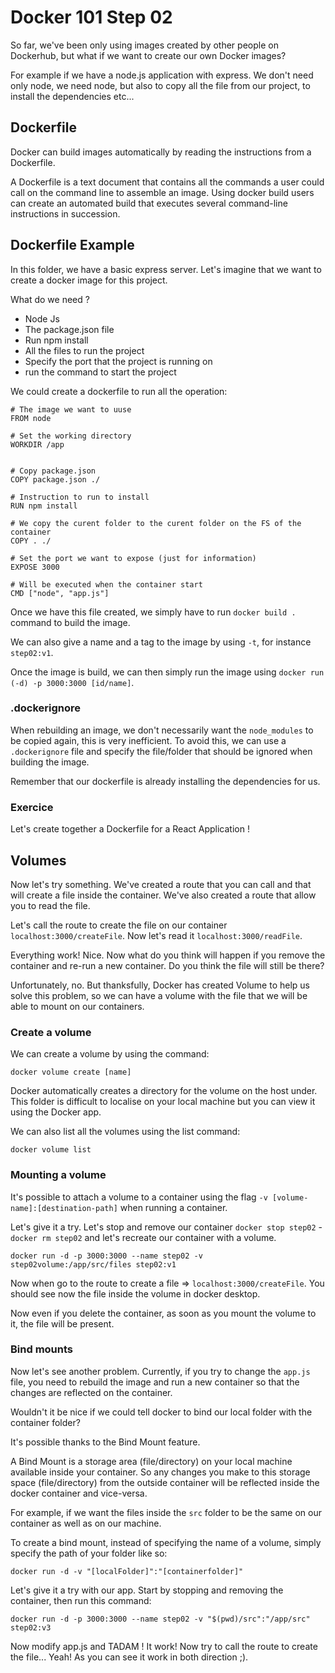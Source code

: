 # Docker 101 Step 02

So far, we've been only using images created by other people on Dockerhub, but what if we want to create our own Docker images?

For example if we have a node.js application with express. We don't need only node, we need node, but also to copy all the file from our project, to install the dependencies etc...

## Dockerfile

Docker can build images automatically by reading the instructions from a Dockerfile.

A Dockerfile is a text document that contains all the commands a user could call on the command line to assemble an image. Using docker build users can create an automated build that executes several command-line instructions in succession.

## Dockerfile Example

In this folder, we have a basic express server. Let's imagine that we want to create a docker image for this project.

What do we need ?

- Node Js
- The package.json file
- Run npm install
- All the files to run the project
- Specify the port that the project is running on
- run the command to start the project

We could create a dockerfile to run all the operation:

```
# The image we want to uuse
FROM node

# Set the working directory
WORKDIR /app


# Copy package.json
COPY package.json ./

# Instruction to run to install
RUN npm install

# We copy the curent folder to the curent folder on the FS of the container
COPY . ./

# Set the port we want to expose (just for information)
EXPOSE 3000

# Will be executed when the container start
CMD ["node", "app.js"]
```

Once we have this file created, we simply have to run `docker build .` command to build the image.

We can also give a name and a tag to the image by using `-t`, for instance `step02:v1`.

Once the image is build, we can then simply run the image using `docker run (-d) -p 3000:3000 [id/name]`.

### .dockerignore

When rebuilding an image, we don't necessarily want the `node_modules` to be copied again, this is very inefficient. To avoid this, we can use a `.dockerignore` file and specify the file/folder that should be ignored when building the image.

Remember that our dockerfile is already installing the dependencies for us.

### Exercice

Let's create together a Dockerfile for a React Application !

## Volumes

Now let's try something. We've created a route that you can call and that will create a file inside the container. We've also created a route that allow you to read the file.

Let's call the route to create the file on our container `localhost:3000/createFile`. Now let's read it `localhost:3000/readFile`.

Everything work! Nice. Now what do you think will happen if you remove the container and re-run a new container. Do you think the file will still be there?

Unfortunately, no. But thanksfully, Docker has created Volume to help us solve this problem, so we can have a volume with the file that we will be able to mount on our containers.

### Create a volume

We can create a volume by using the command:

`docker volume create [name]`

Docker automatically creates a directory for the volume on the host under. This folder is difficult to localise on your local machine but you can view it using the Docker app.

We can also list all the volumes using the list command:

`docker volume list`

### Mounting a volume

It's possible to attach a volume to a container using the flag `-v [volume-name]:[destination-path]` when running a container.

Let's give it a try. Let's stop and remove our container `docker stop step02` - `docker rm step02` and let's recreate our container with a volume.

`docker run -d -p 3000:3000 --name step02 -v step02volume:/app/src/files step02:v1`

Now when go to the route to create a file => `localhost:3000/createFile`. You should see now the file inside the volume in docker desktop.

Now even if you delete the container, as soon as you mount the volume to it, the file will be present.

### Bind mounts

Now let's see another problem. Currently, if you try to change the `app.js` file, you need to rebuild the image and run a new container so that the changes are reflected on the container.

Wouldn't it be nice if we could tell docker to bind our local folder with the container folder?

It's possible thanks to the Bind Mount feature.

A Bind Mount is a storage area (file/directory) on your local machine available inside your container. So any changes you make to this storage space (file/directory) from the outside container will be reflected inside the docker container and vice-versa.

For example, if we want the files inside the `src` folder to be the same on our container as well as on our machine.

To create a bind mount, instead of specifying the name of a volume, simply specify the path of your folder like so:

`docker run -d -v "[localFolder]":"[containerfolder]"`

Let's give it a try with our app. Start by stopping and removing the container, then run this command:

`docker run -d -p 3000:3000 --name step02 -v "$(pwd)/src":"/app/src" step02:v3`

Now modify app.js and TADAM ! It work! Now try to call the route to create the file... Yeah! As you can see it work in both direction ;).
